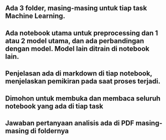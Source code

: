 ## Ada 3 folder, masing-masing untuk tiap task Machine Learning.
## Ada notebook utama untuk preprocessing dan 1 atau 2 model utama, dan ada perbandingan dengan model. Model lain ditrain di notebook lain.
## Penjelasan ada di markdown di tiap notebook, menjelaskan pemikiran pada saat proses terjadi.
## Dimohon untuk membuka dan membaca seluruh notebook yang ada di tiap task
## Jawaban pertanyaan analisis ada di PDF masing-masing di foldernya
